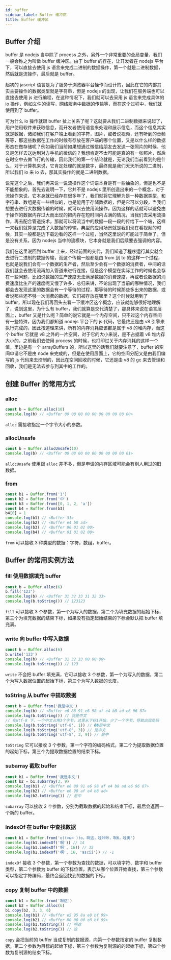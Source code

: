 ```yaml
---
id: buffer
sidebar_label: Buffer 缓冲区
title: Buffer 缓冲区
---
```


## Buffer 介绍

buffer 是 nodejs 当中除了 process 之外，另外一个非常重要的全局变量，我们一般会称之为叫做 buffer 缓冲区。由于 buffer 的存在，让开发者在 nodejs 平台下，可以直接去使用 js 语言来完成二进制的数据操作，第一个就是二进制数据，然后就是流操作，最后就是 buffer。

起初的 jascript 语言是为了服务于浏览器平台操作而设计的，因此在它的内部其实主要操作的数据类型就是字符串，但是 nodejs 的出现，让我们在服务端也可以直接去使用 js 进行编程，在这种情况下，我们就可以去采用 js 语言来完成具体的 io 操作，例如文件的读写，网络服务中数据的传输等，而在这个过程中，我们就使用到了 buffer。

可为什么 io 操作就跟 buffer 扯上关系了呢？这就要从我们二进制数据来说起了，用户使用软件来获取信息，而开发者使用语言来处理和展示信息，而这个信息其实就是数据，诸如我们在客户端上看到的字符，图片，或者说视频，还有听到的音频等等，那这些数据在工作的时候有存放在客户端的哪个位置，又是以什么样的数据形态在做存储呢？例如我们当前如果想通过微信给朋友去发送一张照片的时候，他又是怎样去送达到对方手机的微信的？我想肯定不太可能是真的有一张照片，然后在时空中去做飞行的传输，因此我们的第一个结论就是，无论我们当前看到的是什么，对于计算机来说，它肯定处理的就是数字，最终就是我们天天所说的二进制，所以我们 io 来 io 去，那其实操作的就是二进制数据。

说完这个之后，我们再来说一说流操作这个词语本身是有一些抽象的，但是也不是不能想象的，首先去说明一下，它并不是 nodejs 里所创造出来的一个概念，对于流操作来说，它本身就已经存在很多年了，我们就将它理解为是一种数据类型，和字符串、数组是有一些相似的，也是能用于存储数据的，但是它可以分段，当我们想要去进行大数据传输的时候，就可以去使用流操作，因为这样的话就可以避免由于操作的数据内存过大而出现的把内存在短时间内占满的情况，当我们去采用流操作，再去配合管道技术，那就可以将流当中的数据一段一段的传给下一个端，这样一来我们就算是完成了大数据的传输，典型的应用场景就是我们现在看视频的时候，其实一般都是边下载边看的这样一个过程，当然这里说的可能过于简单了，但是没有关系，因为 nodejs 当中的流模块，它本身就是我们后续要去强调的内容。

我们在这里说回到 buffer 上来，经过前面的交代，我们知道了程序运行其实就会去进行二进制的数据传输，而这个传输一般都是由 from 到 to 的这样一个过程，也就是说我们会有一个数据的生产者，然后至少会有一个数据的消费者，中间的话我们就会去使用流再加入管道来进行连接，但是这个模型在实际工作的时候也会存在一些问题，比如说数据的生产速度无法满足数据的消费速度，再或者说数据的消费速度比生产的速度呢又慢了许多，总归来讲，不论出现了当前的哪种情况，我们都会去发现这里的数据会有一个等待的过程，那等待的时候那些多出来的数据，或者说那些还不够一次消费的数据，它们被存放在哪里？这个时候就用到了 buffer，所以现在我们再回头去看一下缓冲区这个概念，应该就能够很好地理解了，说到这里，为什么有 buffer，我们就算是交代清楚了，那具体来说在语言层面上，buffer 又是什么呢？简单的说它就是一个内存空间，只不过这个内存空间有一些特殊，因为我们都知道 nodejs 平台下的 js 代码，它最终还是由 v8 引擎来执行完成的，因此按道理来讲，所有的内存消耗应该都是属于 v8 的堆内存，而这个 buffer 它就是 v8 之外的一片空间，对于它的大小来说，是不占据着 v8 堆内存大小的，之前我们去使用 process 的时候，也打印过关于内存消耗的这样一个值，里边是有一个 arrayBuffers 的，所以这里的话我们就要注意了，buffer 的空间申请它不是由 node 来完成的，但是在使用层面上，它的空间分配又是由我们编写的 js 代码来去控制的，因此在空间回收的时候，它还是由 v8 的 gc 来去管理和回收，我们是无法去参与到其中的工作的。

## 创建 Buffer 的常用方式

### alloc

```js
const b = Buffer.alloc(10)
console.log(b) // <Buffer 00 00 00 00 00 00 00 00 00 00>
```

`alloc` 需接收指定一个字节大小的参数。

### allocUnsafe

```js
const b = Buffer.allocUnsafe(10)
console.log(b) // <Buffer 00 08 00 00 00 00 00 00 00 01>
```

`allocUnsafe` 使用跟 `alloc` 差不多，但是申请的内存区域可能会有别人用过的旧数据。

### from

```js
const b1 = Buffer.from('1')
const b2 = Buffer.from('中')
const b3 = Buffer.from([0, 1, 2, 'a'])
const b4 = Buffer.from(b3)
b4[0] = 1
console.log(b1) // <Buffer 31>
console.log(b2) // <Buffer e4 b8 ad>
console.log(b3) // <Buffer 00 01 02 00>
console.log(b4) // <Buffer 01 01 02 00>
```

`from` 可以接收 3 种类型的数据：字符，数组，buffer。

## Buffer 的常用实例方法

### fill 使用数据填充 buffer

```js
const b = Buffer.alloc(6)
b.fill('123')
console.log(b) // <Buffer 31 32 33 31 32 33>
console.log(b.toString()) // 123123
```

`fill` 可以接收 3 个参数，第一个为写入的数据，第二个为填充数据的起始下标，第三个为填充数据的结束下标，如果没有指定起始结束的下标会默认把 buffer 填充满。

### write 向 buffer 中写入数据

```js
const b = Buffer.alloc(6)
b.write('123')
console.log(b) // <Buffer 31 32 33 00 00 00>
console.log(b.toString()) // 123
```

`write` 不会把 buffer 填充满，它可以接收 3 个参数，第一个为写入的数据，第二个为写入数据位置的起始下标，第三个为写入数据的长度。

### toString 从 buffer 中提取数据

```js
const b = Buffer.from('我是中文')
console.log(b) // <Buffer e6 88 91 e6 98 af e4 b8 ad e6 96 87>
console.log(b.toString()) // 我是中文
// 在utf-8 下，一个中文占用3个字节，这里从下标1开始，少了一个字节，导致出现乱码
console.log(b.toString('utf-8', 1)) // ��是中文
console.log(b.toString('utf-8', 3)) // 是中文
console.log(b.toString('utf-8', 3, 9)) // 是中
```

`toString` 它可以接收 3 个参数，第一个字符的编码格式，第二个为提取数据位置的起始下标，第三个为提取数据位置的结束下标。

### subarray 截取 buffer

```js
const b1 = Buffer.from('我是中文')
const b2 = b1.subarray(3, 9)
console.log(b1) // <Buffer e6 88 91 e6 98 af e4 b8 ad e6 96 87>
console.log(b2) // <Buffer e6 98 af e4 b8 ad>
console.log(b2.toString()) // 是中
```

`subarray` 可以接收 2 个参数，分别为截取数据的起始和结束下标，最后会返回一个新的 buffer。

### indexOf 在 buffer 中查找数据

```js
const b1 = Buffer.from('o((>ω< ))o，啊这，哇咔咔，啊6，哇奥')
console.log(b1.indexOf('啊')) // 14
console.log(b1.indexOf('啊', 16)) // 35
console.log(b1.indexOf('啊', 16, 'ascii')) // -1
```

`indexOf` 接收 3 个参数，第一个参数为查找的数据，可以填字符、数字和 buffer 类型，第二个参数为 buffer 的下标位置，表示从哪个位置开始查找，第三个参数可以指定字符编码，最终会返回找到的数据的下标。

### copy 复制 buffer 中的数据

```js
const b1 = Buffer.from('啊这')
const b2 = Buffer.alloc(6)
b1.copy(b2, 3, 3, 6)
console.log(b1) // <Buffer e5 95 8a e8 bf 99>
console.log(b2) // <Buffer 00 00 00 e8 bf 99>
console.log(b1.toString()) // 啊这
console.log(b2.toString()) // 这
```

`copy` 会把当前的 buffer 当成复制的数据源，向第一个参数指定的 buffer 复制数据，第二个参数为目标的起始下标，第三个参数为复制源的的起始下标，第四个参数为复制源的结束下标。
